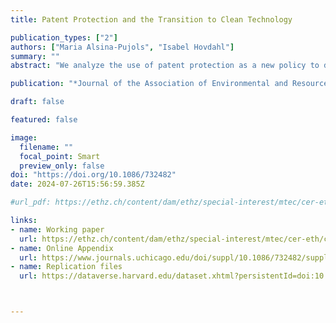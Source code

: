 ```yaml
---
title: Patent Protection and the Transition to Clean Technology

publication_types: ["2"]
authors: ["Maria Alsina-Pujols", "Isabel Hovdahl"]
summary: ""
abstract: "We analyze the use of patent protection as a new policy to direct technical change to clean technology. Contrary to popular belief, it is dirty (and not clean) innovations that should be excluded from patent protection to reduce emissions. In the short-run, removing patent protection on dirty technology increases emissions. However, the reduced markup on dirty technology can induce clean innovation, reducing emissions in the long-run. We use a general equilibrium model to show both analytically and numerically that removing patent protection on dirty technology can indeed promote the energy transition and reduce the cost of mitigating climate change."

publication: "*Journal of the Association of Environmental and Resource Economists* 12(4)"

draft: false

featured: false

image:
  filename: ""
  focal_point: Smart
  preview_only: false
doi: "https://doi.org/10.1086/732482"  
date: 2024-07-26T15:56:59.385Z

#url_pdf: https://ethz.ch/content/dam/ethz/special-interest/mtec/cer-eth/cer-eth-dam/documents/working-papers/wp-23-385.pdf

links: 
- name: Working paper
  url: https://ethz.ch/content/dam/ethz/special-interest/mtec/cer-eth/cer-eth-dam/documents/working-papers/wp-23-385.pdf
- name: Online Appendix
  url: https://www.journals.uchicago.edu/doi/suppl/10.1086/732482/suppl_file/2023198Appendix.pdf
- name: Replication files
  url: https://dataverse.harvard.edu/dataset.xhtml?persistentId=doi:10.7910/DVN/45ZFC8



---
```

